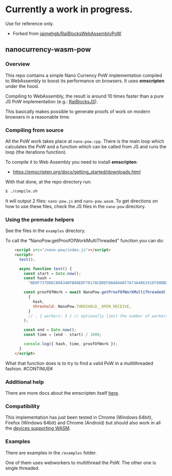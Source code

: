 # **Currently a work in progress.**
Use for reference only.

- Forked from [jaimehgb/RaiBlocksWebAssemblyPoW](https://github.com/jaimehgb/RaiBlocksWebAssemblyPoW)

## nanocurrency-wasm-pow

### Overview

This repo contains a simple Nano Currency PoW implementation compiled to WebAssembly
to boost its performance on browsers. It uses **emscripten** under the hood.

Compiling to WebAssembly, the result is around 10 times faster than a pure JS PoW implementation (e.g.: [RaiBlocksJS](https://github.com/SergiySW/RaiBlocksJS/blob/master/rai.pow.js)).

This basically makes possible to generate proofs of work on modern browsers in a reasonable time.

### Compiling from source

All the PoW work takes place at <code>nano-pow.cpp</code>.
There is the main loop which calculates the PoW and a function which
can be called from JS and runs the loop (the iterations function).

To compile it to Web Assembly you need to install **emscripten**:

- https://emscripten.org/docs/getting_started/downloads.html

With that done, at the repo directory run:

```bash
$ ./compile.sh
```

It will output 2 files: `nano-pow.js` and `nano-pow.wasm`. To get directions on how to use these files, check the JS files in the `nano-pow` directory.

### Using the premade helpers

See the files in the `examples` directory.

To call the "NanoPow.getProofOfWorkMultiThreaded" function you can do:

```html
    <script src="/nano-pow/index.js"></script>
    <script>
      test();

      async function test() {
        const start = Date.now();
        const hash =
          "BD9F737DDECB0A34DFBA0EDF7017ACB0EF0AA04A6F7A73A406191EF80BB20000";

        const proofOfWork = await NanoPow.getProofOfWorkMultiThreaded(
          {
            hash,
            threshold: NanoPow.THRESHOLD__OPEN_RECEIVE,
          }
          // , { workers: 5 } // optionally limit the number of workers, default is number of threads-1
        );

        const end = Date.now();
        const time = (end - start) / 1000;

        console.log({ hash, time, proofOfWork });
      }
    </script>
```

What that function does is to try to find a valid PoW in a multithreaded fashion. #CONTINUE#

### Additional help

There are more docs about the emscripten itself [here](http://kripken.github.io/emscripten-site/docs/porting/connecting_cpp_and_javascript/index.html).

### Compatibility

This implementation has just been tested in Chrome (Windows 64bit), Firefox (Windows 64bit) and Chrome (Android) but should also work in
all the [devices supporting WASM](https://developer.mozilla.org/en-US/docs/WebAssembly#Browser_compatibility).

### Examples

There are examples in the `/examples` folder.

One of them uses webworkers to multithread the PoW. The other one is single threaded.
